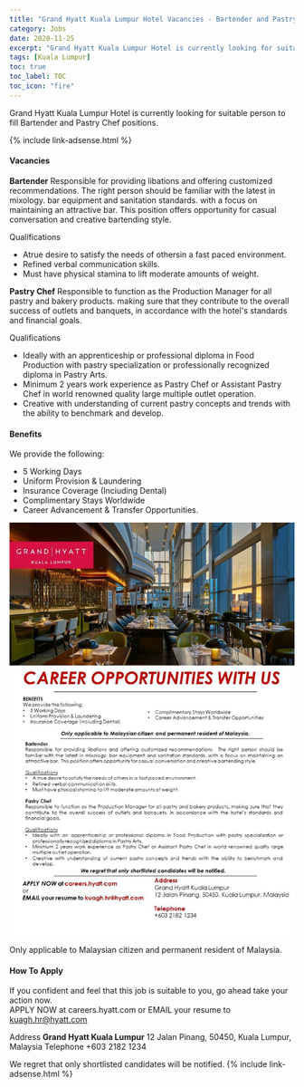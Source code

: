 ```yaml
---
title: "Grand Hyatt Kuala Lumpur Hotel Vacancies - Bartender and Pastry Chef" 
category: Jobs 
date: 2020-11-25
excerpt: "Grand Hyatt Kuala Lumpur Hotel is currently looking for suitable person to fill Bartender and Pastry Chef positions." 
tags: [Kuala Lumpur] 
toc: true 
toc_label: TOC 
toc_icon: "fire" 
--- 
```


<p>Grand Hyatt Kuala Lumpur Hotel is currently looking for suitable person to fill Bartender and Pastry Chef positions.
</p>{% include link-adsense.html %} 

#### Vacancies
**Bartender**
Responsible for providing libations and offering customized recommendations. The right person should be
familiar with the latest in mixology. bar equipment and sanitation standards. with a focus on maintaining an
attractive bar. This position offers opportunity for casual conversation and creative bartending style.

Qualifications
- Atrue desire to satisfy the needs of othersin a fast paced environment.
- Refined verbal communication skills.
- Must have physical stamina to lift moderate amounts of weight.

**Pastry Chef**
Responsible to function as the Production Manager for all pastry and bakery products. making sure that they
contribute to the overall success of outlets and banquets, in accordance with the hotel's standards and
financial goals.

Qualifications
- Ideally with an apprenticeship or professional diploma in Food Production with pastry specialization or
professionally recognized diploma in Pastry Arts.
- Minimum 2 years work experience as Pastry Chef or Assistant Pastry Chef in world renowned quality large
multiple outlet operation.
- Creative with understanding of current pastry concepts and trends with the ability to benchmark and
develop.

#### Benefits
We provide the following:
- 5 Working Days
- Uniform Provision & Laundering
- Insurance Coverage (Inciuding Dental)
- Complimentary Stays Worldwide
- Career Advancement & Transfer Opportunities.

![Grand Hyatt KL Jobs Ad 2020!](/assets/images/2020-11/grand-hyatt-kl-bartender-pastry-chef.jpg "Grand Hyatt KL Jobs 2020")


Only applicable to Malaysian citizen and permanent resident of Malaysia.

#### How To Apply 
If you confident and feel that this job is suitable to you, go ahead take your action now. <br/> 
APPLY NOW at careers.hyatt.com
or
EMAIL your resume to kuagh.hr@hyatt.com

Address
**Grand Hyatt Kuala Lumpur**
12 Jalan Pinang, 50450, Kuala Lumpur, Malaysia
Telephone +603 2182 1234

We regret that only shortlisted candidates will be notified.
{% include link-adsense.html %} 